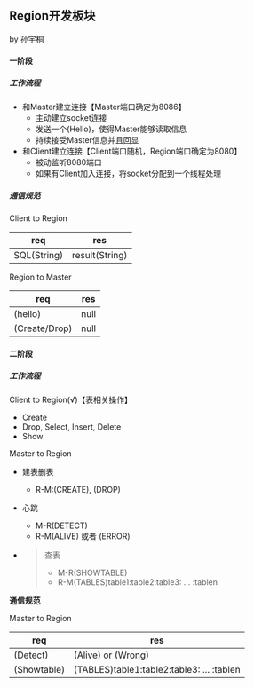 ## Region开发板块

by 孙宇桐

#### 一阶段

##### 工作流程

+ 和Master建立连接【Master端口确定为8086】
  + 主动建立socket连接
  + 发送一个(Hello)，使得Master能够读取信息
  + 持续接受Master信息并且回显
+ 和Client建立连接【Client端口随机，Region端口确定为8080】
  + 被动监听8080端口
  + 如果有Client加入连接，将socket分配到一个线程处理

##### 通信规范

Client to Region

| req         | res            |
| ----------- | -------------- |
| SQL(String) | result(String) |

Region to Master

| req           | res  |
| ------------- | ---- |
| (hello)       | null |
| (Create/Drop) | null |



#### 二阶段

##### 工作流程

Client to Region(√)【表相关操作】

+ Create
+ Drop, Select, Insert, Delete
+ Show

Master to Region

+ 建表删表

  + R-M:(CREATE), (DROP)

+ 心跳

  + M-R(DETECT)
  + R-M(ALIVE) 或者 (ERROR)

+ > 查表
  >
  > + M-R(SHOWTABLE)
  > + R-M(TABLES)table1:table2:table3: ... :tablen

**通信规范**

Master to Region

| req         | res                                       |
| ----------- | ----------------------------------------- |
| (Detect)    | (Alive) or (Wrong)                        |
| (Showtable) | (TABLES)table1:table2:table3: ... :tablen |

